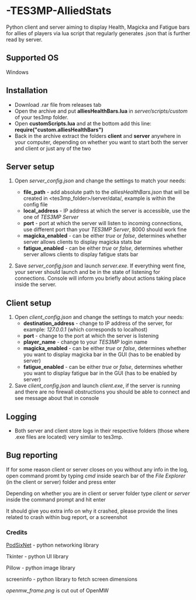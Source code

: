 # -TES3MP-AlliedStats
Python client and server aiming to display Health, Magicka and Fatigue bars for allies of players via lua script that regularly generates .json that is further read by server.

## Supported OS
Windows

## Installation

- Download .rar file from releases tab
- Open the archive and put **alliesHealthBars.lua** in _server/scripts/custom_ of your tes3mp folder.
- Open **customScripts.lua** and at the bottom add this line: **require("custom.alliesHealthBars")**
- Back in the archive extract the folders **client** and **server** anywhere in your computer, depending on whether you want to start both the server and client or just any of the two

## 

## Server setup
1. Open _server_config.json_ and change the settings to match your needs:
   - **file_path** - add absolute path to the _alliesHealthBars.json_ that will be created in <tes3mp_folder>/server/data/, example is within the config file
   - **local_address** - IP address at which the server is accessible, use the one of _TES3MP Server_
   - **port** - port at which the server will listen to incoming connections, use different port than your _TES3MP Server_, 8000 should work fine
   - **magicka_enabled** - can be either _true_ or _false_, determines whether server allows clients to display magicka stats bar
   - **fatigue_enabled** - can be either _true_ or _false_, determines whether server allows clients to display fatigue stats bar

2. Save _server_config.json_ and launch _server.exe_. If everything went fine, your server should launch and be in the state of listening for connections. Console will inform you briefly about actions taking place inside the server.

## Client setup
1. Open _client_config.json_ and change the settings to match your needs:
   - **destination_address** - change to IP address of the server, for example: _127.0.0.1_ (which corresponds to localhost)
   - **port** - change to the port at which the server is listening
   - **player_name** - change to your _TES3MP_ login name
   - **magicka_enabled** - can be either _true_ or _false_, determines whether you want to display magicka bar in the GUI (has to be enabled by server)
   - **fatigue_enabled** - can be either _true_ or _false_, determines whether you want to display fatigue bar in the GUI (has to be enabled by server)
2. Save _client_config.json_ and launch _client.exe_, if the server is running and there are no firewall obstructions you should be able to connect and see message about that in console

## Logging
- Both server and client store logs in their respective folders (those where .exe files are located) very similar to tes3mp.

## Bug reporting
If for some reason client or server closes on you without any info in the log, open command promt by typing _cmd_ inside search bar of the _File Explorer_ (in the client or server) folder and press enter

Depending on whether you are in client or server folder type _client_ or _server_ inside the command prompt and hit enter

It should give you extra info on why it crashed, please provide the lines related to crash within bug report, or a screenshot

### Credits
[PodSixNet](https://github.com/chr15m/PodSixNet) - python networking library

Tkinter - python UI library

Pillow - python image library

screeninfo - python library to fetch screen dimensions

_openmw_frame.png_ is cut out of OpenMW
